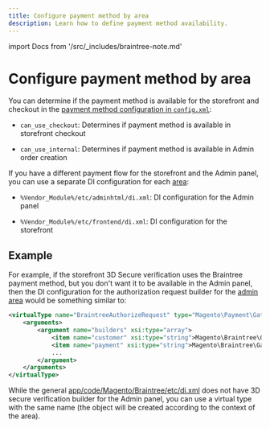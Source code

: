 ```yaml
---
title: Configure payment method by area
description: Learn how to define payment method availability.
---
```


import Docs from '/src/_includes/braintree-note.md'

<Docs />

# Configure payment method by area

You can determine if the payment method is available for the storefront and checkout in the [payment method configuration in `config.xml`](payment-option-config.md):

-  `can_use_checkout`: Determines if payment method is available in storefront checkout

-  `can_use_internal`: Determines if payment method is available in Admin order creation

If you have a different payment flow for the storefront and the Admin panel, you can use a separate DI configuration for each [area](../../../architecture/modules/areas.md#area-types):

-  `%Vendor_Module%/etc/adminhtml/di.xml`: DI configuration for the Admin panel

-  `%Vendor_Module%/etc/frontend/di.xml`: DI configuration for the storefront

## Example

For example, if the storefront 3D Secure verification uses the Braintree payment method, but you don't want it to be available in the Admin panel, then the DI configuration for the authorization request builder for the [admin area](https://github.com/magento/magento2/tree/2.3/app/code/Magento/Braintree/etc/adminhtml/di.xml) would be something similar to:

```xml
<virtualType name="BraintreeAuthorizeRequest" type="Magento\Payment\Gateway\Request\BuilderComposite">
    <arguments>
        <argument name="builders" xsi:type="array">
            <item name="customer" xsi:type="string">Magento\Braintree\Gateway\Request\CustomerDataBuilder</item>
            <item name="payment" xsi:type="string">Magento\Braintree\Gateway\Request\PaymentDataBuilder</item>
            ...
        </argument>
    </arguments>
</virtualType>
```

While the general [app/code/Magento/Braintree/etc/di.xml](https://github.com/magento/magento2/tree/2.3/app/code/Magento/Braintree/etc/di.xml) does not have 3D secure verification builder for the Admin panel, you can use a virtual type with the same name (the object will be created according to the context of the area).
